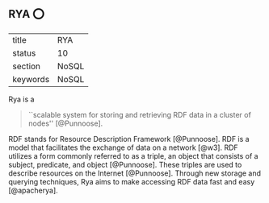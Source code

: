 ## RYA :o:


|          |         |
| -------- | ------- |
| title    | RYA     | 
| status   | 10      |
| section  | NoSQL   |
| keywords | NoSQL   |



Rya is a

> ``scalable system for storing and retrieving RDF data in a cluster
> of nodes'' [@Punnoose].

RDF stands for Resource
Description Framework [@Punnoose]. RDF is a model that facilitates
the exchange of data on a network [@w3]. RDF utilizes a form
commonly referred to as a triple, an object that consists of a
subject, predicate, and object [@Punnoose].  These triples are
used to describe resources on the Internet [@Punnoose]. Through
new storage and querying techniques, Rya aims to make accessing RDF
data fast and easy [@apacherya].


     
